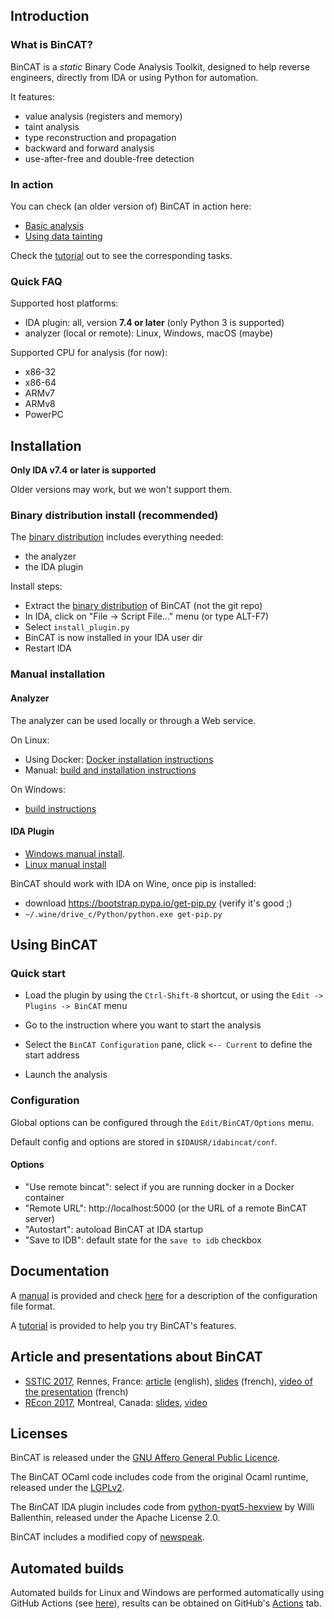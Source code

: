 ## Introduction

### What is BinCAT?

BinCAT is a *static* Binary Code Analysis Toolkit, designed to help reverse
engineers, directly from IDA or using Python for automation.

It features:

* value analysis (registers and memory)
* taint analysis
* type reconstruction and propagation
* backward and forward analysis
* use-after-free and double-free detection

### In action

You can check (an older version of) BinCAT in action here:

* [Basic analysis](https://syscall.eu/bincat/main.mp4)
* [Using data tainting](https://syscall.eu/bincat/taint.mp4)

Check the [tutorial](doc/tutorial.md) out to see the corresponding tasks.

### Quick FAQ

Supported host platforms:

* IDA plugin: all, version **7.4 or later** (only Python 3 is supported)
* analyzer (local or remote): Linux, Windows, macOS (maybe)

Supported CPU for analysis (for now):
* x86-32
* x86-64
* ARMv7
* ARMv8
* PowerPC

## Installation

**Only IDA v7.4 or later is supported**

Older versions may work, but we won't support them.

### Binary distribution install (recommended)

The [binary distribution](https://github.com/airbus-seclab/bincat/releases)
includes everything needed:

* the analyzer
* the IDA plugin

Install steps:

* Extract the [binary distribution](https://github.com/airbus-seclab/bincat/releases) of BinCAT (not the git repo)
* In IDA, click on "File -> Script File..." menu (or type ALT-F7)
* Select `install_plugin.py`
* BinCAT is now installed in your IDA user dir
* Restart IDA

### Manual installation

#### Analyzer
The analyzer can be used locally or through a Web service.

On Linux:
* Using Docker: [Docker installation instructions](doc/install_docker.md)
* Manual: [build and installation instructions](doc/install_manual.md)

On Windows:
* [build instructions](doc/windows_build.md)

#### IDA Plugin

* [Windows manual install](doc/plugin_manual_win.md).
* [Linux manual install](doc/install_manual.md)

BinCAT should work with IDA on Wine, once pip is installed:

* download <https://bootstrap.pypa.io/get-pip.py> (verify it's good ;)
* `~/.wine/drive_c/Python/python.exe get-pip.py`

## Using BinCAT

### Quick start
* Load the plugin by using the `Ctrl-Shift-B` shortcut, or using the
  `Edit -> Plugins -> BinCAT` menu

* Go to the instruction where you want to start the analysis
* Select the `BinCAT Configuration` pane, click `<-- Current` to define the start address
* Launch the analysis

### Configuration
Global options can be configured through the `Edit/BinCAT/Options` menu.

Default config and options are stored in `$IDAUSR/idabincat/conf`.

#### Options

* "Use remote bincat": select if you are running docker in a Docker container
* "Remote URL": http://localhost:5000 (or the URL of a remote BinCAT server)
* "Autostart": autoload BinCAT at IDA startup
* "Save to IDB": default state for the `save to idb` checkbox


## Documentation
A [manual](doc/manual.md) is provided and check [here](doc/ini_format.md) for a
description of the configuration file format.


A [tutorial](doc/tutorial.md) is provided to help you try BinCAT's features. 


## Article and presentations about BinCAT

* [SSTIC 2017](https://www.sstic.org/2017/presentation/bincat_purrfecting_binary_static_analysis/), Rennes, France: [article](https://www.sstic.org/media/SSTIC2017/SSTIC-actes/bincat_purrfecting_binary_static_analysis/SSTIC2017-Article-bincat_purrfecting_binary_static_analysis-biondi_rigo_zennou_mehrenberger.pdf) (english), [slides](https://www.sstic.org/media/SSTIC2017/SSTIC-actes/bincat_purrfecting_binary_static_analysis/SSTIC2017-Slides-bincat_purrfecting_binary_static_analysis-biondi_rigo_zennou_mehrenberger.pdf) (french), [video of the presentation](https://static.sstic.org/videos2017/SSTIC_2017-06-07_P07.mp4) (french)
* [REcon 2017](https://recon.cx/2017/montreal/talks/bincat.html), Montreal, Canada: [slides](https://syscall.eu/bincat/bincat-recon.pdf), [video](https://recon.cx/media-archive/2017/mtl/recon2017-mtl-05-philippe-biondi-xavier-mehrenberger-raphael-rigo-sarah-zennou-BinCAT-purrfecting-binary-static-analysis.mp4)

## Licenses

BinCAT is released under the [GNU Affero General Public
Licence](https://www.gnu.org/licenses/agpl.html).

The BinCAT OCaml code includes code from the original Ocaml runtime, released
under the [LGPLv2](https://www.gnu.org/licenses/lgpl-2.0.txt).

The BinCAT IDA plugin includes code from
[python-pyqt5-hexview](https://github.com/williballenthin/python-pyqt5-hexview)
by Willi Ballenthin, released under the Apache License 2.0.

BinCAT includes a modified copy of
[newspeak](https://github.com/airbus-seclab/c2newspeak).

## Automated builds

Automated builds for Linux and Windows are performed automatically
using GitHub Actions (see [here](.github/workflows)), results can be
obtained on GitHub's
[Actions](https://github.com/airbus-seclab/bincat/actions) tab.
